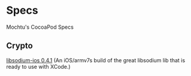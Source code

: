 Specs
=====

Mochtu's CocoaPod Specs


Crypto
------


[libsodium-ios 0.4.1](https://github.com/mochtu/Specs/tree/master/libsodium-ios/0.4.1)
(An iOS/armv7s build of the great libsodium lib that is ready to use with XCode.)

